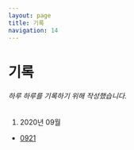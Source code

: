 ```yaml
---
layout: page
title: 기록
navigation: 14
---
```


# 기록

###### 하루 하루를 기록하기 위해 작성했습니다.
1. 2020년 09월
  - [0921](https://baek-kyoungman.github.io/study/File/log/0921.html)